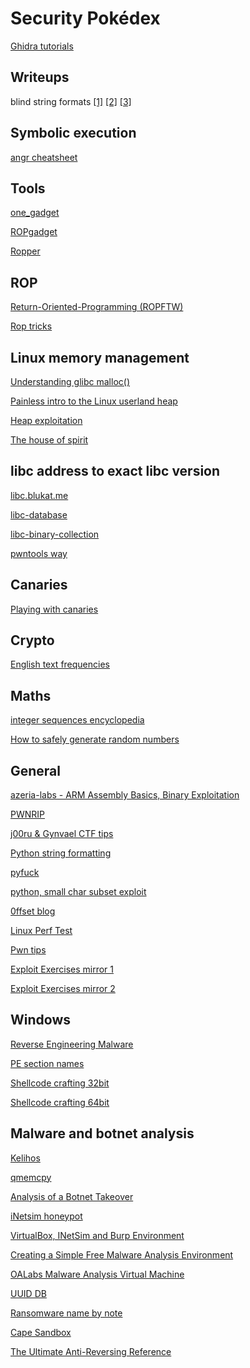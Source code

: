 
# Security Pokédex
[Ghidra tutorials](http://ghidra.re/online-courses/)

## Writeups
blind string formats
[[1]](https://www.da.vidbuchanan.co.uk/blog/HITB-XCTF-2018-babypwn.html) 
[[2]](https://blog.skullsecurity.org/2015/defcon-quals-babyecho-format-string-vulns-in-gory-detail)
[[3]](https://fbesnard.com/2018/04/13/HITB-XCTF-Quals-2018-babypwn)

## Symbolic execution
[angr cheatsheet](https://github.com/angr/angr-doc/blob/master/CHEATSHEET.md)

## Tools
[one_gadget](https://github.com/david942j/one_gadget)

[ROPgadget](https://github.com/JonathanSalwan/ROPgadget/tree/master)

[Ropper](https://github.com/sashs/Ropper)

## ROP
[Return-Oriented-Programming (ROPFTW)](https://www.exploit-db.com/docs/english/28479-return-oriented-programming-(rop-ftw).pdf)

[Rop tricks](https://trustfoundry.net/basic-rop-techniques-and-tricks/)

## Linux memory management
[Understanding glibc malloc()](https://sploitfun.wordpress.com/2015/02/10/understanding-glibc-malloc/)

[Painless intro to the Linux userland heap](https://sensepost.com/blog/2017/painless-intro-to-the-linux-userland-heap/)

[Heap exploitation](https://heap-exploitation.dhavalkapil.com/)

[The house of spirit](https://gbmaster.wordpress.com/2015/07/21/x86-exploitation-101-house-of-spirit-friendly-stack-overflow/?fbclid=IwAR1ISuPZD-DaCXW6Qu8yArd6zmjue1bbykHEZKV5Gk3NsvbOmcLpHtO1NWY)

## libc address to exact libc version
[libc.blukat.me](https://libc.blukat.me/)

[libc-database](https://github.com/niklasb/libc-database)

[libc-binary-collection](https://github.com/molnarg/libc-binary-collection)

[pwntools way](http://docs.pwntools.com/en/stable/dynelf.html?fbclid=IwAR0eVTKoZlRMb2UOuQZhTIMc5IqPfiqMo1FMIEgu12i384410nHRNryKV0s)

## Canaries
[Playing with canaries](https://www.elttam.com.au/blog/playing-with-canaries/)

## Crypto
[English text frequencies](http://sxlist.com/techref/method/compress/etxtfreq.htm)

## Maths
[integer sequences encyclopedia](https://oeis.org)

[How to safely generate random numbers](https://sockpuppet.org/blog/2014/02/25/safely-generate-random-numbers/)

## General
[azeria-labs - ARM Assembly Basics, Binary Exploitation](https://azeria-labs.com/)

[PWNRIP](https://pwnrip.com/tutorials/)

[j00ru & Gynvael CTF tips](https://j00ru.vexillium.org/slides/2015/insomnihack.pdf)

[Python string formatting](https://pyformat.info/)

[pyfuck](https://github.com/wanqizhu/pyfuck)

[python, small char subset exploit](https://codegolf.stackexchange.com/questions/110648/fewest-distinct-characters-for-turing-completeness/110722#110722)

[0ffset blog](https://0ffset.net/welcome/)

[Linux Perf Test](http://www.brendangregg.com/linuxperf.html)

[Pwn tips](https://github.com/Naetw/CTF-pwn-tips)

[Exploit Exercises mirror 1](https://exploit.education/)

[Exploit Exercises mirror 2](https://exploit-exercises.injecti0n.org/)

## Windows
[Reverse Engineering Malware](https://www.hackers-arise.com/single-post/2017/02/17/Reverse-Engineering-Malware-Part-1-Getting-Started)

[PE section names](http://www.hexacorn.com/blog/2016/12/15/pe-section-names-re-visited/)

[Shellcode crafting 32bit](https://securitycafe.ro/2016/02/15/introduction-to-windows-shellcode-development-part-3/)

[Shellcode crafting 64bit](https://nytrosecurity.com/2019/06/30/writing-shellcodes-for-windows-x64/amp/)

## Malware and botnet analysis
[Kelihos](https://www.crowdstrike.com/blog/farewell-to-kelihos-and-zombie-spider/?fbclid=IwAR2bG1_D2oppn6AzyGcrc7IPbCERA5PXuyShlyfvWxnVENshi3DQr5CN6jU)

[qmemcpy](https://qmemcpy.io/)

[Analysis of a Botnet Takeover](https://ieeexplore.ieee.org/stamp/stamp.jsp?tp=&arnumber=5560627&tag=1&fbclid=IwAR3C25l-XtAfltO-xdVduv0QHyH-JSIf-XiAuoa6B8cq-TklFr-qgYhten8&tag=1)

[iNetsim honeypot](https://www.inetsim.org/documentation.html)

[VirtualBox, INetSim and Burp Environment](https://blog.christophetd.fr/malware-analysis-lab-with-virtualbox-inetsim-and-burp/)

[Creating a Simple Free Malware Analysis Environment](https://www.malwaretech.com/2017/11/creating-a-simple-free-malware-analysis-environment.html)

[OALabs Malware Analysis Virtual Machine](https://oalabs.openanalysis.net/2018/07/16/oalabs_malware_analysis_virtual_machine/)

[UUID DB](https://uuid.pirate-server.com/)

[Ransomware name by note](https://id-ransomware.malwarehunterteam.com/)

[Cape Sandbox](https://cape.contextis.com/)

[The Ultimate Anti-Reversing Reference](http://anti-reversing.com/Downloads/Anti-Reversing/The_Ultimate_Anti-Reversing_Reference.pdf)
